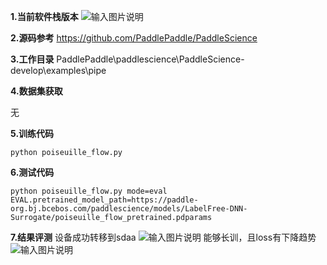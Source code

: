  **1.当前软件栈版本** 
![输入图片说明](https://foruda.gitee.com/images/1738900795709577351/8c234fbd_12173785.png "0f53ba650978b265cfb5091f991df07.png")

 **2.源码参考** 
https://github.com/PaddlePaddle/PaddleScience

 **3.工作目录** 
PaddlePaddle\paddlescience\PaddleScience-develop\examples\pipe

 **4.数据集获取** 

无

 **5.训练代码** 

```
python poiseuille_flow.py

```
 **6.测试代码** 

```
python poiseuille_flow.py mode=eval EVAL.pretrained_model_path=https://paddle-org.bj.bcebos.com/paddlescience/models/LabelFree-DNN-Surrogate/poiseuille_flow_pretrained.pdparams

```
 **7.结果评测** 
设备成功转移到sdaa
![输入图片说明](https://foruda.gitee.com/images/1738899112998438859/9987f292_12173785.png "0e678ffe81ca8da6fe54f4001f76873.png")
能够长训，且loss有下降趋势
![输入图片说明](https://foruda.gitee.com/images/1738930468338149549/b771232b_12173785.png "5c28354ee2d677458e6085693643735.png")